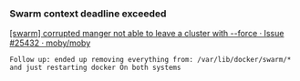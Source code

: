 ###  Swarm context deadline exceeded


[\[swarm\] corrupted manger not able to leave a cluster with --force · Issue #25432 · moby/moby](https://github.com/moby/moby/issues/25432)


 

```shell
Follow up: ended up removing everything from: /var/lib/docker/swarm/*
and just restarting docker On both systems
```
